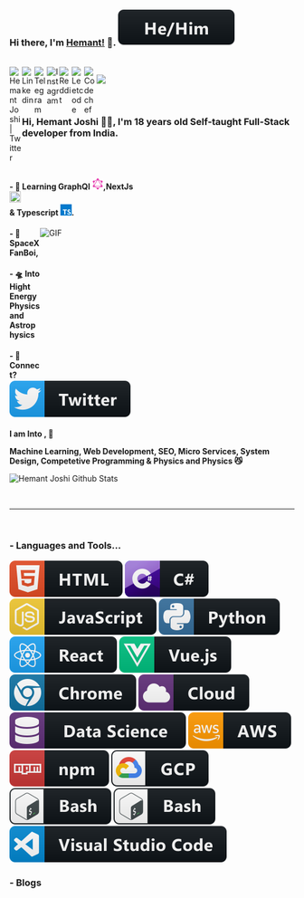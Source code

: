 ### Hi there, I'm [Hemant!](https://hemant.codes) 👋.  <img  alt="Hemant Joshi| Twitter" src="/svg/pronouns/hehim.svg" />


<br/>
<a href="https://twitter.com/8bithemant">
  <img align="left" alt="Hemant Joshi| Twitter" width="22px" src="https://cdn.jsdelivr.net/npm/simple-icons@v3/icons/twitter.svg" />
</a>
<a href="https://www.linkedin.com/in/hemant-j-85518a195/">
  <img align="left" alt="Linkedin" width="22px" src="https://cdn.jsdelivr.net/npm/simple-icons@v3/icons/linkedin.svg" />
</a>
<a href="https://t.me/ihemantjoshi">
  <img align="left" alt="Telegram" width="22px" src="https://cdn.jsdelivr.net/npm/simple-icons@v3/icons/telegram.svg" />
</a>
<a href="https://www.instagram.com/hemant.gz/">
  <img align="left" alt="Instagram" width="22px" src="https://cdn.jsdelivr.net/npm/simple-icons@v3/icons/instagram.svg" />
</a>
<a href="https://www.reddit.com/user//">
  <img align="left" alt=" Reddit" width="22px" src="https://cdn.jsdelivr.net/npm/simple-icons@v3/icons/reddit.svg" />
</a>
<a href="https://leetcode.com//">
  <img align="left" alt="Leetcode" width="22px" src="https://cdn.jsdelivr.net/npm/simple-icons@v3/icons/leetcode.svg" />
</a>
<a href="https://www.codechef.com/users/hemant_x">
  <img align="left" alt=" Codechef" width="22px" src="https://cdn.jsdelivr.net/npm/simple-icons@v3/icons/codechef.svg" />
</a>

![](https://visitor-badge.glitch.me/badge?page_id=8bithemant.8bithemant)

<br />


### Hi, Hemant Joshi 🙋‍♂️, I'm 18 years old Self-taught Full-Stack developer from India.
<br />

<br />

#### - 🥀 Learning GraphQl  <code><img height="20" src="https://raw.githubusercontent.com/github/explore/5c058a388828bb5fde0bcafd4bc867b5bb3f26f3/topics/graphql/graphql.png"></code>,NextJs <code> <img height="20" width="20" src="https://assets.vercel.com/image/upload/v1538361091/repositories/next-js/next-js.png"> </code> & Typescript <code><img height="20" src="https://raw.githubusercontent.com/github/explore/80688e429a7d4ef2fca1e82350fe8e3517d3494d/topics/typescript/typescript.png"></code>.


<img align="right" height="270px" width="450px" alt="GIF" src="https://media.giphy.com/media/paVD7uL8uz6us/giphy.gif" />

#### - 🔭 SpaceX FanBoi, 

#### - 🛸 Into Hight Energy Physics and Astrophysics

#### - 💬 Connect? [![Here](/svg/social/twitter.svg)](http://twitter.com/8bithemant/)



**I am Into , 🙏**

**Machine Learning, Web Development, SEO, Micro Services, System Design, Competetive Programming & Physics and Physics 😼**
<br />


![Hemant Joshi Github Stats](https://github-readme-stats.vercel.app/api?username=8bithemant&show_icons=true&title_color=fff&icon_color=79ff97&text_color=9f9f9f&bg_color=151515)

<br />

*************

<br />

### - Languages and Tools...


 ![](/svg/dev/languages/html.svg) ![](/svg/dev/languages/csharp.svg) ![](/svg/dev/languages/js.svg) ![](/svg/dev/languages/python.svg)
![](/svg/dev/frameworks/react.svg) ![](/svg/dev/frameworks/vue.svg)  ![](/svg/dev/misc/chrome.svg)  ![](/svg/dev/misc/cloud.svg) ![](/svg/dev/misc/datascience.svg) ![](/svg/dev/services/aws.svg) ![](/svg/dev/services/npm.svg) ![](/svg/dev/services/gcp.svg)  ![](/svg/dev/tools/bash.svg) ![](/svg/dev/tools/bash.svg) ![](/svg/dev/tools/visualstudio_code.svg) 



### - Blogs

<a href="#">
<img src="/svg/blogs/devto.svg" alt="dev.to" style="vertical-align:top; margin:6px 4px> </a>


###




  
